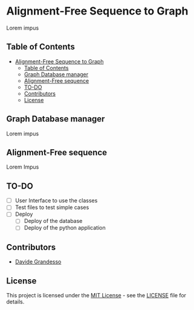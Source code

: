 # Alignment-Free Sequence to Graph

Lorem impus

## Table of Contents

- [Alignment-Free Sequence to Graph](#alignment-free-sequence-to-graph)
  - [Table of Contents](#table-of-contents)
  - [Graph Database manager](#graph-database-manager)
  - [Alignment-Free sequence](#alignment-free-sequence)
  - [TO-DO](#to-do)
  - [Contributors](#contributors)
  - [License](#license)

## Graph Database manager

Lorem impus

## Alignment-Free sequence

Lorem Impus

## TO-DO

- [ ] User Interface to use the classes
- [ ] Test files to test simple cases
- [ ] Deploy
  - [ ] Deploy of the database
  - [ ] Deploy of the python application

## Contributors

- [Davide Grandesso](mailto:d.grandesso@campus.unimib.it)

## License

This project is licensed under the [MIT License](LICENSE) - see the [LICENSE](LICENSE) file for details.
